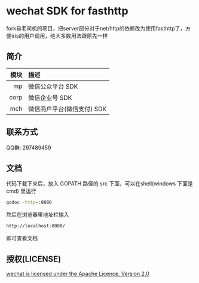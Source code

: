 # wechat SDK for fasthttp
fork自老司机的项目，把server部分对于net/http的依赖改为使用fasthttp了，方便iris的用户调用，绝大多数用法跟原先一样

## 简介
| 模块  | 描述                     |
|-----:|:-------------------------|
| mp   | 微信公众平台 SDK           |
| corp | 微信企业号 SDK             |
| mch  | 微信商户平台(微信支付) SDK   |

## 联系方式
QQ群: 297489459

## 文档
代码下载下来后，放入 GOPATH 路径的 src 下面，可以在shell(windows 下面是 cmd) 里运行
```sh
godoc -http=:8080
```

然后在浏览器里地址栏输入
```sh
http://localhost:8080/
```
即可查看文档


## 授权(LICENSE)
[wechat is licensed under the Apache Licence, Version 2.0](http://www.apache.org/licenses/LICENSE-2.0.html)
